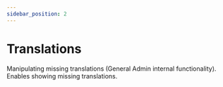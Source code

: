 ```yaml
---
sidebar_position: 2
---
```


# Translations

Manipulating missing translations (General Admin internal functionality). Enables showing missing translations.
